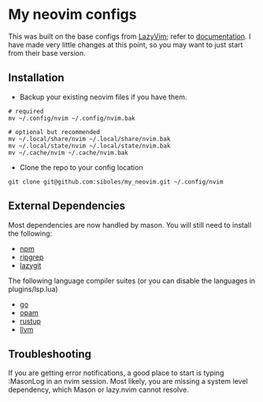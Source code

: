 # My neovim configs

This was built on the base configs from [LazyVim](https://github.com/LazyVim/LazyVim); refer to [documentation](https://lazyvim.github.io/installation).
I have made very little changes at this point, so you may want to just start from their base version.

## Installation

- Backup your existing neovim files if you have them.

```
# required
mv ~/.config/nvim ~/.config/nvim.bak

# optional but recommended
mv ~/.local/share/nvim ~/.local/share/nvim.bak
mv ~/.local/state/nvim ~/.local/state/nvim.bak
mv ~/.cache/nvim ~/.cache/nvim.bak
```

- Clone the repo to your config location

```
git clone git@github.com:siboles/my_neovim.git ~/.config/nvim
```

## External Dependencies

Most dependencies are now handled by mason. You will still need to install the following:

- [npm](https://docs.npmjs.com/downloading-and-installing-node-js-and-npm)
- [ripgrep](https://github.com/BurntSushi/ripgrep)
- [lazygit](https://github.com/jesseduffield/lazygit) 

The following language compiler suites (or you can disable the languages in plugins/lsp.lua)

- [go](https://go.dev/doc/install)
- [opam](https://opam.ocaml.org/)
- [rustup](https://rustup.rs/)
- [llvm](https://llvm.org/)

## Troubleshooting

If you are getting error notifications, a good place to start is typing :MasonLog in an nvim session. Most likely, you are missing a system level dependency, which Mason or lazy.nvim cannot resolve.
